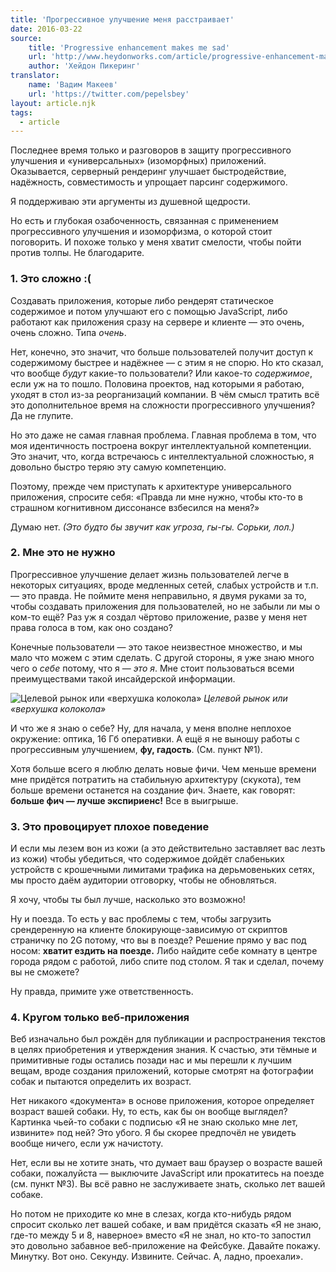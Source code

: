 ```yaml
---
title: 'Прогрессивное улучшение меня расстраивает'
date: 2016-03-22
source:
    title: 'Progressive enhancement makes me sad'
    url: 'http://www.heydonworks.com/article/progressive-enhancement-makes-me-sad'
    author: 'Хейдон Пикеринг'
translator:
    name: 'Вадим Макеев'
    url: 'https://twitter.com/pepelsbey'
layout: article.njk
tags:
  - article
---
```


Последнее время только и разговоров в защиту прогрессивного улучшения и «универсальных» (изоморфных) приложений. Оказывается, серверный рендеринг улучшает быстродействие, надёжность, совместимость и упрощает парсинг содержимого.

Я поддерживаю эти аргументы из душевной щедрости.

Но есть и глубокая озабоченность, связанная с применением прогрессивного улучшения и изоморфизма, о которой стоит поговорить. И похоже только у меня хватит смелости, чтобы пойти против толпы. Не благодарите.

### 1. Это сложно :(

Создавать приложения, которые либо рендерят статическое содержимое и потом улучшают его с помощью JavaScript, либо работают как приложения сразу на сервере и клиенте — это очень, очень сложно. Типа _очень_.

Нет, конечно, это значит, что больше пользователей получит доступ к содержимому быстрее и надёжнее — с этим я не спорю. Но кто сказал, что вообще _будут_ какие-то пользователи? Или какое-то _содержимое_, если уж на то пошло. Половина проектов, над которыми я работаю, уходят в стол из-за реорганизаций компании. В чём смысл тратить всё это дополнительное время на сложности прогрессивного улучшения? Да не глупите.

Но это даже не самая главная проблема. Главная проблема в том, что моя идентичность построена вокруг интеллектуальной компетенции. Это значит, что, когда встречаюсь с интеллектуальной сложностью, я довольно быстро теряю эту самую компетенцию.

Поэтому, прежде чем приступать к архитектуре универсального приложения, спросите себя: «Правда ли мне нужно, чтобы кто-то в страшном когнитивном диссонансе взбесился на меня?»

Думаю нет. _(Это будто бы звучит как угроза, гы-гы. Сорьки, лол.)_

### 2. Мне это не нужно

Прогрессивное улучшение делает жизнь пользователей легче в некоторых ситуациях, вроде медленных сетей, слабых устройств и т.п. — это правда. Не поймите меня неправильно, я двумя руками за то, чтобы создавать приложения для пользователей, но не забыли ли мы о ком-то ещё? Раз уж я создал чёртово приложение, разве у меня нет права голоса в том, как оно создано?

Конечные пользователи — это такое неизвестное множество, и мы мало что можем с этим сделать. С другой стороны, я уже знаю много чего о _себе_ потому, что я — _это я_. Мне стоит пользоваться всеми преимуществами такой инсайдерской информации.

![Целевой рынок или «верхушка колокола»](images/1.png)
_Целевой рынок или «верхушка колокола»_

И что же я знаю о себе? Ну, для начала, у меня вполне неплохое окружение: оптика, 16 Гб оперативки. А ещё я не выношу работы с прогрессивным улучшением, **фу, гадость**. (См. пункт №1).

Хотя больше всего я люблю делать новые фичи. Чем меньше времени мне придётся потратить на стабильную архитектуру (скукота), тем больше времени останется на создание фич. Знаете, как говорят: **больше фич — лучше экспириенс!** Все в выигрыше.

### 3. Это провоцирует плохое поведение

И если мы лезем вон из кожи (а это действительно заставляет вас лезть из кожи) чтобы убедиться, что содержимое дойдёт слабеньких устройств с крошечными лимитами трафика на дерьмовеньких сетях, мы просто даём аудитории отговорку, чтобы не обновляться.

Я хочу, чтобы ты был лучше, насколько это возможно!

Ну и поезда. То есть у вас проблемы с тем, чтобы загрузить срендеренную на клиенте блокирующе-зависимую от скриптов страничку по 2G потому, что вы в поезде? Решение прямо у вас под носом: **хватит ездить на поезде.** Либо найдите себе комнату в центре города рядом с работой, либо спите под столом. Я так и сделал, почему вы не сможете?

Ну правда, примите уже ответственность.

### 4. Кругом только веб-приложения

Веб изначально был рождён для публикации и распространения текстов в целях приобретения и утверждения знания. К счастью, эти тёмные и примитивные годы остались позади нас и мы перешли к лучшим вещам, вроде создания приложений, которые смотрят на фотографии собак и пытаются определить их возраст.

Нет никакого «документа» в основе приложения, которое определяет возраст вашей собаки. Ну, то есть, как бы он вообще выглядел? Картинка чьей-то собаки с подписью «Я не знаю сколько мне лет, извините» под ней? Это убого. Я бы скорее предпочёл не увидеть вообще ничего, если уж начистоту.

Нет, если вы не хотите знать, что думает ваш браузер о возрасте вашей собаки, пожалуйста — выключите JavaScript или прокатитесь на поезде (см. пункт №3). Вы всё равно не заслуживаете знать, сколько лет вашей собаке.

Но потом не приходите ко мне в слезах, когда кто-нибудь рядом спросит сколько лет вашей собаке, и вам придётся сказать «Я не знаю, где-то между 5 и 8, наверное» вместо «Я не знал, но кто-то запостил это довольно забавное веб-приложение на Фейсбуке. Давайте покажу. Минутку. Вот оно. Секунду. Извините. Сейчас. А, ладно, проехали».
